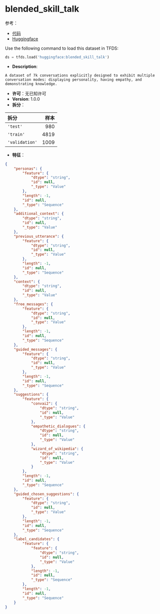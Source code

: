 # blended_skill_talk

参考：

- [代码](https://github.com/huggingface/datasets/blob/master/datasets/blended_skill_talk)
- [Huggingface](https://huggingface.co/datasets/blended_skill_talk)

Use the following command to load this dataset in TFDS:

```python
ds = tfds.load('huggingface:blended_skill_talk')
```

- **Description**:

```
A dataset of 7k conversations explicitly designed to exhibit multiple conversation modes: displaying personality, having empathy, and demonstrating knowledge.
```

- **许可**：无已知许可
- **Version**: 1.0.0
- **拆分**：

拆分 | 样本
:-- | --:
`'test'` | 980
`'train'` | 4819
`'validation'` | 1009

- **特征**：

```json
{
    "personas": {
        "feature": {
            "dtype": "string",
            "id": null,
            "_type": "Value"
        },
        "length": -1,
        "id": null,
        "_type": "Sequence"
    },
    "additional_context": {
        "dtype": "string",
        "id": null,
        "_type": "Value"
    },
    "previous_utterance": {
        "feature": {
            "dtype": "string",
            "id": null,
            "_type": "Value"
        },
        "length": -1,
        "id": null,
        "_type": "Sequence"
    },
    "context": {
        "dtype": "string",
        "id": null,
        "_type": "Value"
    },
    "free_messages": {
        "feature": {
            "dtype": "string",
            "id": null,
            "_type": "Value"
        },
        "length": -1,
        "id": null,
        "_type": "Sequence"
    },
    "guided_messages": {
        "feature": {
            "dtype": "string",
            "id": null,
            "_type": "Value"
        },
        "length": -1,
        "id": null,
        "_type": "Sequence"
    },
    "suggestions": {
        "feature": {
            "convai2": {
                "dtype": "string",
                "id": null,
                "_type": "Value"
            },
            "empathetic_dialogues": {
                "dtype": "string",
                "id": null,
                "_type": "Value"
            },
            "wizard_of_wikipedia": {
                "dtype": "string",
                "id": null,
                "_type": "Value"
            }
        },
        "length": -1,
        "id": null,
        "_type": "Sequence"
    },
    "guided_chosen_suggestions": {
        "feature": {
            "dtype": "string",
            "id": null,
            "_type": "Value"
        },
        "length": -1,
        "id": null,
        "_type": "Sequence"
    },
    "label_candidates": {
        "feature": {
            "feature": {
                "dtype": "string",
                "id": null,
                "_type": "Value"
            },
            "length": -1,
            "id": null,
            "_type": "Sequence"
        },
        "length": -1,
        "id": null,
        "_type": "Sequence"
    }
}
```
